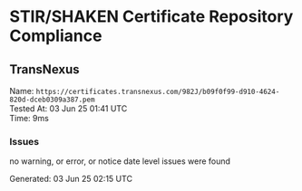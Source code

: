 # STIR/SHAKEN Certificate Repository Compliance

## TransNexus

Name: `https://certificates.transnexus.com/982J/b09f0f99-d910-4624-820d-dceb0309a387.pem`\
Tested At: 03 Jun 25 01:41 UTC\
Time: 9ms

### Issues

no warning, or error, or notice date level issues were found

Generated: 03 Jun 25 02:15 UTC